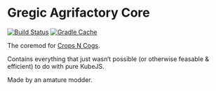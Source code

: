 # Gregic Agrifactory Core
[![Build Status](https://github.com/TheDogOfChaos/Crops-N-Cogs-Core/actions/workflows/auto_build.yml/badge.svg?branch=main)](https://github.com/TheDogOfChaos/Crops-N-Cogs-Core/actions/workflows/auto_build.yml)  [![Gradle Cache](https://github.com/TheDogOfChaos/Crops-N-Cogs-Core/actions/workflows/update-gradle-cache.yml/badge.svg?branch=main)](https://github.com/TheDogOfChaos/Crops-N-Cogs-Core/actions/workflows/update-gradle-cache.yml)

The coremod for [Crops N Cogs](https://github.com/TheDogOfChaos/Crops-N-Cogs/).

Contains everything that just wasn‘t possible (or otherwise feasable & efficient) to do with pure KubeJS.

Made by an amature modder.
